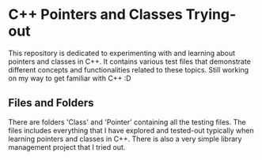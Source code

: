 # C++ Pointers and Classes Trying-out

This repository is dedicated to experimenting with and learning about pointers and classes in C++. It contains various test files that demonstrate different concepts and functionalities related to these topics. Still working on my way to get familiar with C++ :D

## Files and Folders

There are folders 'Class' and 'Pointer' containing all the testing files. The files includes everything that I have explored and tested-out typically when learning pointers and classes in C++. There is also a very simple library management project that I tried out.
